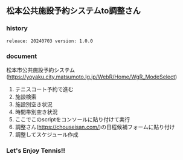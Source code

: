 ## 松本公共施設予約システムto調整さん

### history

```
releace: 20240703 version: 1.0.0
```

### document

松本市公共施設予約システム(https://yoyaku.city.matsumoto.lg.jp/WebR/Home/WgR_ModeSelect)

1. テニスコート予約で進む
2. 施設検索
3. 施設別空き状況
4. 時間帯別空き状況
5. ここでこのscriptをコンソールに貼り付けて実行
6. 調整さん(https://chouseisan.com/)の日程候補フォームに貼り付け
7. 調整してスケジュール作成

### Let's Enjoy Tennis!!
